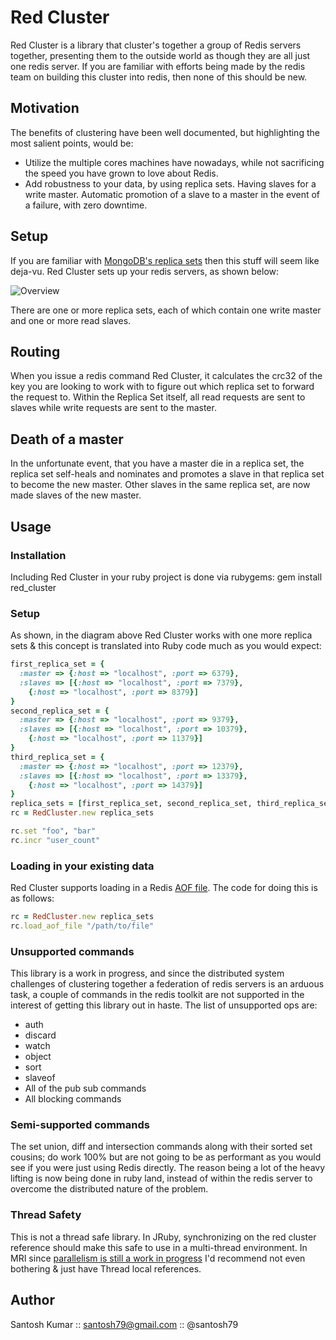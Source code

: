 Red Cluster
===========

Red Cluster is a library that cluster's together a group of Redis servers together, presenting them to the outside world as though they are all just one redis server. If you are familiar with efforts being made by the redis team on building this cluster into redis, then none of this should be new.

Motivation
----------
The benefits of clustering have been well documented, but highlighting the most salient points, would be:

* Utilize the multiple cores machines have nowadays, while not sacrificing the speed you have grown to love about Redis.
* Add robustness to your data, by using replica sets. Having slaves for a write master. Automatic promotion of a slave to a master in the event of a failure, with zero downtime.

Setup
-----
If you are familiar with [MongoDB's replica sets](http://www.mongodb.org/display/DOCS/Replica+Sets) then this stuff will seem like deja-vu. Red Cluster sets up your redis servers, as shown below:

                                    
![Overview](https://img.skitch.com/20111026-e3w8stdemf33gyj8ciqauxpnyj.png)

There are one or more replica sets, each of which contain one write master and one or more read slaves.

Routing
-------
When you issue a redis command Red Cluster, it calculates the crc32 of the key you are looking to work with to figure out which replica set to forward the request to. Within the Replica Set itself, all read requests are sent to slaves while write requests are sent to the master.

Death of a master
-----------------
In the unfortunate event, that you have a master die in a replica set, the replica set self-heals and nominates and promotes a slave in that replica set to become the new master. Other slaves in the same replica set, are now made slaves of the new master.

Usage
-----
### Installation
Including Red Cluster in your ruby project is done via rubygems:
    gem install red_cluster

### Setup
As shown, in the diagram above Red Cluster works with one more replica sets & this concept is translated into Ruby code much as you would expect:

``` ruby
first_replica_set = {
  :master => {:host => "localhost", :port => 6379}, 
  :slaves => [{:host => "localhost", :port => 7379},
    {:host => "localhost", :port => 8379}]
}
second_replica_set = {
  :master => {:host => "localhost", :port => 9379}, 
  :slaves => [{:host => "localhost", :port => 10379},
    {:host => "localhost", :port => 11379}]
}
third_replica_set = {
  :master => {:host => "localhost", :port => 12379}, 
  :slaves => [{:host => "localhost", :port => 13379},
    {:host => "localhost", :port => 14379}]
}
replica_sets = [first_replica_set, second_replica_set, third_replica_set]
rc = RedCluster.new replica_sets

rc.set "foo", "bar"
rc.incr "user_count"
```

### Loading in your existing data
Red Cluster supports loading in a Redis [AOF file](http://redis.io/topics/persistence#append-only-file). The code for doing this is as follows:

``` ruby
rc = RedCluster.new replica_sets
rc.load_aof_file "/path/to/file"
```

### Unsupported commands
This library is a work in progress, and since the distributed system challenges of clustering together a federation of redis servers is an arduous task, a couple of commands in the redis toolkit are not supported in the interest of getting this library out in haste. The list of unsupported ops are:

* auth
* discard
* watch
* object
* sort
* slaveof
* All of the pub sub commands
* All blocking commands

### Semi-supported commands
The set union, diff and intersection commands along with their sorted set cousins; do work 100% but are not going to be as performant as you would see if you were just using Redis directly. The reason being a lot of the heavy lifting is now being done in ruby land, instead of within the redis server to overcome the distributed nature of the problem.

### Thread Safety
This is not a thread safe library. In JRuby, synchronizing on the red cluster reference should make this safe to use in a multi-thread environment. In MRI since [parallelism is still a work in progress](http://www.engineyard.com/blog/2011/ruby-concurrency-and-you/) I'd recommend not even bothering & just have Thread local references.

Author
------

Santosh Kumar :: santosh79@gmail.com :: @santosh79
